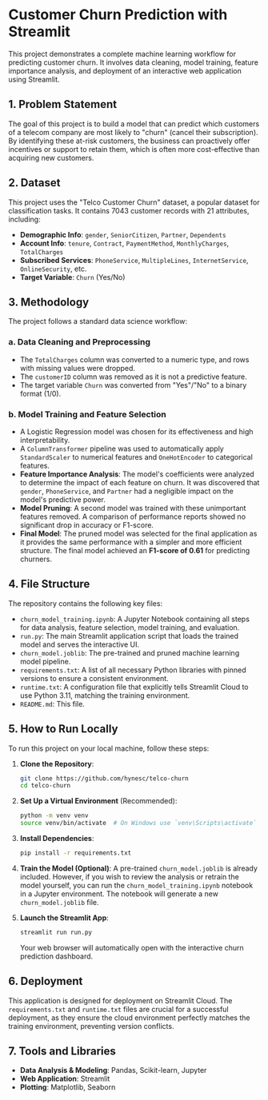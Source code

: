 # Customer Churn Prediction with Streamlit

This project demonstrates a complete machine learning workflow for predicting customer churn. It involves data cleaning, model training, feature importance analysis, and deployment of an interactive web application using Streamlit.

## 1. Problem Statement

The goal of this project is to build a model that can predict which customers of a telecom company are most likely to "churn" (cancel their subscription). By identifying these at-risk customers, the business can proactively offer incentives or support to retain them, which is often more cost-effective than acquiring new customers.

## 2. Dataset

This project uses the "Telco Customer Churn" dataset, a popular dataset for classification tasks. It contains 7043 customer records with 21 attributes, including:

* **Demographic Info**: `gender`, `SeniorCitizen`, `Partner`, `Dependents`
* **Account Info**: `tenure`, `Contract`, `PaymentMethod`, `MonthlyCharges`, `TotalCharges`
* **Subscribed Services**: `PhoneService`, `MultipleLines`, `InternetService`, `OnlineSecurity`, etc.
* **Target Variable**: `Churn` (Yes/No)

## 3. Methodology

The project follows a standard data science workflow:

### a. Data Cleaning and Preprocessing

* The `TotalCharges` column was converted to a numeric type, and rows with missing values were dropped.
* The `customerID` column was removed as it is not a predictive feature.
* The target variable `Churn` was converted from "Yes"/"No" to a binary format (1/0).

### b. Model Training and Feature Selection

* A Logistic Regression model was chosen for its effectiveness and high interpretability.
* A `ColumnTransformer` pipeline was used to automatically apply `StandardScaler` to numerical features and `OneHotEncoder` to categorical features.
* **Feature Importance Analysis**: The model's coefficients were analyzed to determine the impact of each feature on churn. It was discovered that `gender`, `PhoneService`, and `Partner` had a negligible impact on the model's predictive power.
* **Model Pruning**: A second model was trained with these unimportant features removed. A comparison of performance reports showed no significant drop in accuracy or F1-score.
* **Final Model**: The pruned model was selected for the final application as it provides the same performance with a simpler and more efficient structure. The final model achieved an **F1-score of 0.61** for predicting churners.

## 4. File Structure

The repository contains the following key files:

* `churn_model_training.ipynb`: A Jupyter Notebook containing all steps for data analysis, feature selection, model training, and evaluation.
* `run.py`: The main Streamlit application script that loads the trained model and serves the interactive UI.
* `churn_model.joblib`: The pre-trained and pruned machine learning model pipeline.
* `requirements.txt`: A list of all necessary Python libraries with pinned versions to ensure a consistent environment.
* `runtime.txt`: A configuration file that explicitly tells Streamlit Cloud to use Python 3.11, matching the training environment.
* `README.md`: This file.

## 5. How to Run Locally

To run this project on your local machine, follow these steps:

1.  **Clone the Repository**:
    ```bash
    git clone https://github.com/hynesc/telco-churn
    cd telco-churn
    ```

2.  **Set Up a Virtual Environment** (Recommended):
    ```bash
    python -m venv venv
    source venv/bin/activate  # On Windows use `venv\Scripts\activate`
    ```

3.  **Install Dependencies**:
    ```bash
    pip install -r requirements.txt
    ```

4.  **Train the Model (Optional)**: A pre-trained `churn_model.joblib` is already included. However, if you wish to review the analysis or retrain the model yourself, you can run the `churn_model_training.ipynb` notebook in a Jupyter environment. The notebook will generate a new `churn_model.joblib` file.

5.  **Launch the Streamlit App**:
    ```bash
    streamlit run run.py
    ```
    Your web browser will automatically open with the interactive churn prediction dashboard.

## 6. Deployment

This application is designed for deployment on Streamlit Cloud. The `requirements.txt` and `runtime.txt` files are crucial for a successful deployment, as they ensure the cloud environment perfectly matches the training environment, preventing version conflicts.

## 7. Tools and Libraries

* **Data Analysis & Modeling**: Pandas, Scikit-learn, Jupyter
* **Web Application**: Streamlit
* **Plotting**: Matplotlib, Seaborn
